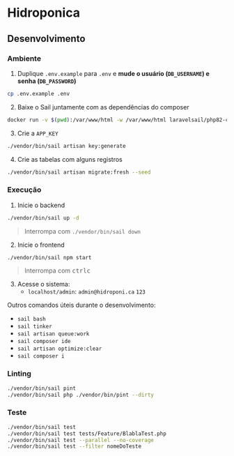 # Hidroponica

## Desenvolvimento

### Ambiente

1. Duplique `.env.example` para `.env` e **mude o usuário (`DB_USERNAME`) e senha (`DB_PASSWORD`)**

```sh
cp .env.example .env
```

2. Baixe o Sail juntamente com as dependências do composer
```sh
docker run -v $(pwd):/var/www/html -w /var/www/html laravelsail/php82-composer:latest sh -c "composer config --global && composer install --ignore-platform-reqs"
```

3. Crie a `APP_KEY`

```sh
./vendor/bin/sail artisan key:generate
```

4. Crie as tabelas com alguns registros

```sh
./vendor/bin/sail artisan migrate:fresh --seed
```

### Execução

1. Inicie o backend
```sh
./vendor/bin/sail up -d
```

> Interrompa com `./vendor/bin/sail down`

2. Inicie o frontend
```sh
./vendor/bin/sail npm start
```

> Interrompa com <kbd>ctrl</kbd><kbd>c</kbd>

3. Acesse o sistema:
    - `localhost/admin`: `admin@hidroponi.ca` `123`

Outros comandos úteis durante o desenvolvimento:

- `sail bash`
- `sail tinker`
- `sail artisan queue:work`
- `sail composer ide`
- `sail artisan optimize:clear`
- `sail composer i`

### Linting

```sh
./vendor/bin/sail pint
./vendor/bin/sail php ./vendor/bin/pint --dirty
```

### Teste

```sh
./vendor/bin/sail test
./vendor/bin/sail test tests/Feature/BlablaTest.php
./vendor/bin/sail test --parallel --no-coverage
./vendor/bin/sail test --filter nomeDoTeste
```
